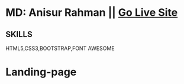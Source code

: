 
# MD: Anisur Rahman || [Go Live Site](https://landingpage-website.netlify.app/)
## SKILLS
HTML5,CSS3,BOOTSTRAP,FONT AWESOME

# Landing-page




